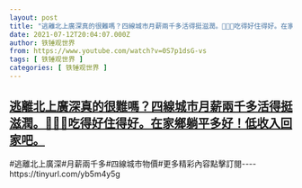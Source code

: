```yaml
---
layout: post
title: "逃離北上廣深真的很難嗎？四線城市月薪兩千多活得挺滋潤。👋👅🎒吃得好住得好。在家鄉躺平多好！低收入回家吧。"
date: 2021-07-12T20:04:07.000Z
author: 铁锤观世界
from: https://www.youtube.com/watch?v=0S7p1dsG-vs
tags: [ 铁锤观世界 ]
categories: [ 铁锤观世界 ]
---
```

<!--1626120247000-->
[逃離北上廣深真的很難嗎？四線城市月薪兩千多活得挺滋潤。👋👅🎒吃得好住得好。在家鄉躺平多好！低收入回家吧。](https://www.youtube.com/watch?v=0S7p1dsG-vs)
------

<div>
#逃離北上廣深#月薪兩千多#四線城市物價#更多精彩內容點擊訂閱----https://tinyurl.com/yb5m4y5g
</div>
